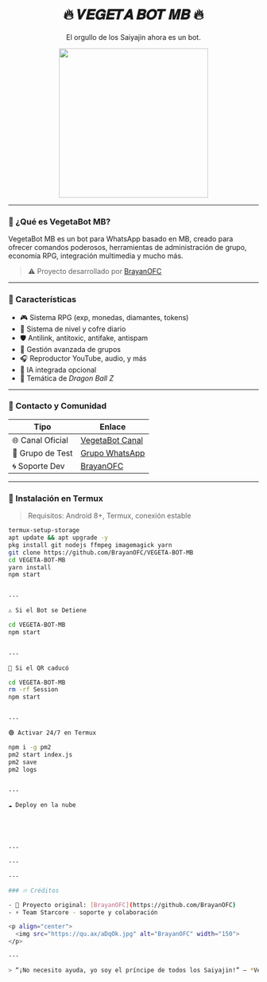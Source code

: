 <h1 align="center">🔥 𝑽𝑬𝑮𝑬𝑻𝑨 𝑩𝑶𝑻 𝑴𝑩 🔥</h1>
<p align="center">El orgullo de los Saiyajin ahora es un bot.</p>

<div align="center">
  <img src="https://qu.ax/zKuno.jpg" width="300" />
</div>

---

### 👑 ¿Qué es VegetaBot MB?

VegetaBot MB es un bot para WhatsApp basado en MB, creado para ofrecer comandos poderosos, herramientas de administración de grupo, economía RPG, integración multimedia y mucho más.

> ⚠️ Proyecto desarrollado por [BrayanOFC](https://github.com/brayan127p)

---

### 🚀 Características

- 🎮 Sistema RPG (exp, monedas, diamantes, tokens)
- 👑 Sistema de nivel y cofre diario
- 🛡 Antilink, antitoxic, antifake, antispam
- 👥 Gestión avanzada de grupos
- 🎧 Reproductor YouTube, audio, y más
- 🧠 IA integrada opcional
- 🌌 Temática de *Dragon Ball Z*

---

### 📱 Contacto y Comunidad

| Tipo        | Enlace |
|-------------|--------|
| 🌐 Canal Oficial | [VegetaBot Canal](https://whatsapp.com/channel/0029VagYdbFEwEk5htUejk0t) |
| 🧪 Grupo de Test | [Grupo WhatsApp](https://chat.whatsapp.com/Jjs2l4X3LdP7RHr06WsasW) |
| 🌀 Soporte Dev   | [BrayanOFC](https://wa.me/526641784469) |

---

### 📲 Instalación en Termux

> Requisitos: Android 8+, Termux, conexión estable

```bash
termux-setup-storage
apt update && apt upgrade -y
pkg install git nodejs ffmpeg imagemagick yarn
git clone https://github.com/BrayanOFC/VEGETA-BOT-MB
cd VEGETA-BOT-MB
yarn install
npm start


---

⚠️ Si el Bot se Detiene

cd VEGETA-BOT-MB
npm start


---

🔁 Si el QR caducó

cd VEGETA-BOT-MB
rm -rf Session
npm start


---

🟢 Activar 24/7 en Termux

npm i -g pm2
pm2 start index.js
pm2 save
pm2 logs


---

☁️ Deploy en la nube





---

---

---

### 🔥 Créditos

- 👾 Proyecto original: [BrayanOFC](https://github.com/BrayanOFC)
- ⚡ Team Starcore - soporte y colaboración

<p align="center">
  <img src="https://qu.ax/aDqOk.jpg" alt="BrayanOFC" width="150">
</p>

---

> “¡No necesito ayuda, yo soy el príncipe de todos los Saiyajin!” — *Vegeta*